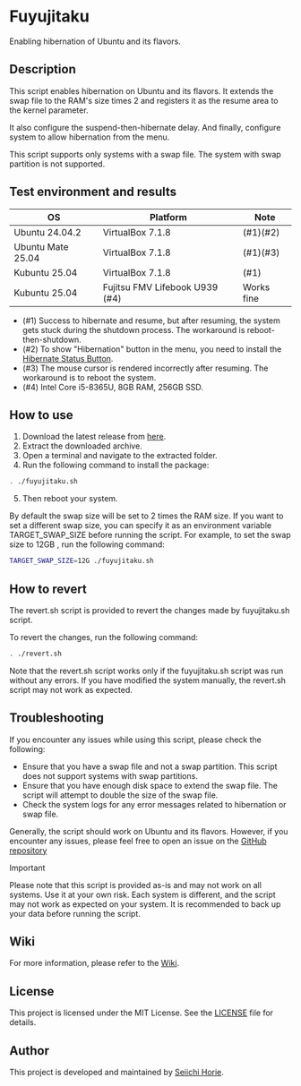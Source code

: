 # Fuyujitaku
Enabling hibernation of Ubuntu and its flavors. 

## Description
This script enables hibernation on Ubuntu and its flavors. 
It extends the swap file to the RAM's size times 2 and registers it as the resume area to the kernel parameter.

It also configure the suspend-then-hibernate delay. And finally, configure system to allow hibernation from the menu.

This script supports only systems with a swap file. The system with swap partition is not supported.

## Test environment and results
| OS                | Platform                      | Note       |
|--                 |--                             |--          |
| Ubuntu 24.04.2    | VirtualBox 7.1.8              | (#1)(#2)       |
| Ubuntu Mate 25.04 | VirtualBox 7.1.8              | (#1)(#3)   |
| Kubuntu 25.04    | VirtualBox 7.1.8               | (#1)       |
| Kubuntu 25.04    | Fujitsu FMV Lifebook U939 (#4) | Works fine |

- (#1) Success to hibernate and resume, but after resuming, the system gets stuck during the shutdown process. The workaround is reboot-then-shutdown.
- (#2) To show "Hibernation" button in the menu, you need to install the [Hibernate Status Button](https://extensions.gnome.org/extension/755/hibernate-status-button/). 
- (#3) The mouse cursor is rendered incorrectly after resuming. The workaround is to reboot the system.
- (#4) Intel Core i5-8365U, 8GB RAM, 256GB SSD.


## How to use
1. Download the latest release from [here](https://github.com/suikan4github/fuyujitaku).
2. Extract the downloaded archive.
3. Open a terminal and navigate to the extracted folder.
4. Run the following command to install the package:
```bash
. ./fuyujitaku.sh
```
5. Then reboot your system.

By default the swap size will be set to 2 times the RAM size. If you want to set a different swap size, you can specify it as an environment variable TARGET_SWAP_SIZE before running the script. For example, to set the swap size to 12GB , run the following command:
```bash
TARGET_SWAP_SIZE=12G ./fuyujitaku.sh
```

## How to revert
The revert.sh script is provided to revert the changes made by fuyujitaku.sh script.

To revert the changes, run the following command:

```bash
. ./revert.sh
```

Note that the revert.sh script works only if the fuyujitaku.sh script was run without any errors. If you have modified the system manually, the revert.sh script may not work as expected.

## Troubleshooting
If you encounter any issues while using this script, please check the following:
- Ensure that you have a swap file and not a swap partition. This script does not support systems with swap partitions.
- Ensure that you have enough disk space to extend the swap file. The script will attempt to double the size of the swap file.
- Check the system logs for any error messages related to hibernation or swap file.

Generally, the script should work on Ubuntu and its flavors. However, if you encounter any issues, please feel free to open an issue on the [GitHub repository](https://github.com/suikan4github/fuyujitaku/wiki)

> [!IMPORTANT]
> Please note that this script is provided as-is and may not work on all systems. Use it at your own risk. Each system is different, and the script may not work as expected on your system. It is recommended to back up your data before running the script.

## Wiki
For more information, please refer to the [Wiki](https://github.com/suikan4github/fuyujitaku/wiki).

## License
This project is licensed under the MIT License. See the [LICENSE](LICENSE) file for details.

## Author
This project is developed and maintained by [Seiichi Horie](https://github.com/suikan4github).